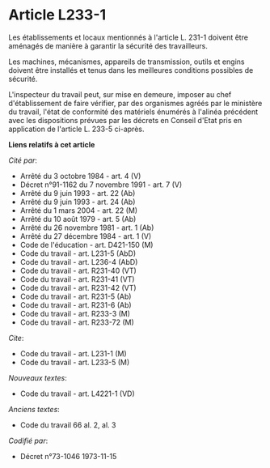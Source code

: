 # Article L233-1

Les établissements et locaux mentionnés à l'article L. 231-1 doivent être aménagés de manière à garantir la sécurité des
travailleurs.

Les machines, mécanismes, appareils de transmission, outils et engins doivent être installés et tenus dans les meilleures
conditions possibles de sécurité.

L'inspecteur du travail peut, sur mise en demeure, imposer au chef d'établissement de faire vérifier, par des organismes
agréés par le ministère du travail, l'état de conformité des matériels énumérés à l'alinéa précédent avec les dispositions
prévues par les décrets en Conseil d'Etat pris en application de l'article L. 233-5 ci-après.

**Liens relatifs à cet article**

_Cité par_:

  - Arrêté du 3 octobre 1984 - art. 4 (V)
  - Décret n°91-1162 du 7 novembre 1991 - art. 7 (V)
  - Arrêté du 9 juin 1993 - art. 22 (Ab)
  - Arrêté du 9 juin 1993 - art. 24 (Ab)
  - Arrêté du 1 mars 2004 - art. 22 (M)
  - Arrêté du 10 août 1979 - art. 5 (Ab)
  - Arrêté du 26 novembre 1981 - art. 1 (Ab)
  - Arrêté du 27 décembre 1984 - art. 1 (V)
  - Code de l'éducation - art. D421-150 (M)
  - Code du travail - art. L231-5 (AbD)
  - Code du travail - art. L236-4 (AbD)
  - Code du travail - art. R231-40 (VT)
  - Code du travail - art. R231-41 (VT)
  - Code du travail - art. R231-42 (VT)
  - Code du travail - art. R231-5 (Ab)
  - Code du travail - art. R231-6 (Ab)
  - Code du travail - art. R233-3 (M)
  - Code du travail - art. R233-72 (M)

_Cite_:

  - Code du travail - art. L231-1 (M)
  - Code du travail - art. L233-5 (M)

_Nouveaux textes_:

  - Code du travail - art. L4221-1 (VD)

_Anciens textes_:

  - Code du travail 66 al. 2, al. 3

_Codifié par_:

  - Décret n°73-1046 1973-11-15
